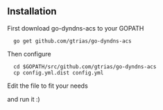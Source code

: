 Installation
------------

First download go-dyndns-acs to your GOPATH

```
  go get github.com/gtrias/go-dyndns-acs
```

Then configure
```
  cd $GOPATH/src/github.com/gtrias/go-dyndns-acs
  cp config.yml.dist config.yml
```

Edit the file to fit your needs

and run it :)

